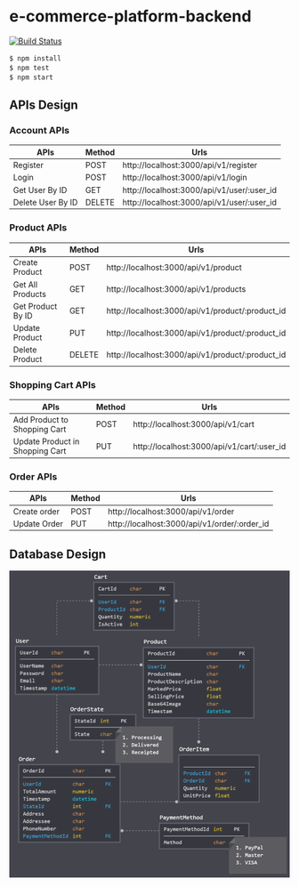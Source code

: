 # e-commerce-platform-backend
[![Build Status](https://travis-ci.com/chiksumwong/e-commerce-backend.svg?token=zvXMXvZ8HnB2PtvDsBvS&branch=master)](https://travis-ci.com/chiksumwong/e-commerce-backend)

```sh
$ npm install
$ npm test
$ npm start
```
## APIs Design

### Account APIs
| APIs              | Method | Urls                                       |
| ----------------- | ------ | ------------------------------------------ |
| Register          | POST   | http://localhost:3000/api/v1/register      |
| Login             | POST   | http://localhost:3000/api/v1/login         |
| Get User By ID    | GET    | http://localhost:3000/api/v1/user/:user_id |
| Delete User By ID | DELETE | http://localhost:3000/api/v1/user/:user_id |

### Product APIs
| APIs              | Method | Urls                                             |
| ----------------- | ------ | ------------------------------------------------ |
| Create Product    | POST   | http://localhost:3000/api/v1/product             |
| Get All Products  | GET    | http://localhost:3000/api/v1/products            |
| Get Product By ID | GET    | http://localhost:3000/api/v1/product/:product_id |
| Update Product    | PUT    | http://localhost:3000/api/v1/product/:product_id |
| Delete Product    | DELETE | http://localhost:3000/api/v1/product/:product_id |

### Shopping Cart APIs
| APIs                            | Method | Urls                                       |
| ------------------------------- | ------ | ------------------------------------------ |
| Add Product to Shopping Cart    | POST   | http://localhost:3000/api/v1/cart          |
| Update Product in Shopping Cart | PUT    | http://localhost:3000/api/v1/cart/:user_id |

### Order APIs
| APIs         | Method | Urls                                         |
| ------------ | ------ | -------------------------------------------- |
| Create order | POST   | http://localhost:3000/api/v1/order           |
| Update Order | PUT    | http://localhost:3000/api/v1/order/:order_id |

## Database Design
<p>
<kbd>
<img src='public/img/database_design.png' alt='database_design'>
</kbd>
</p>